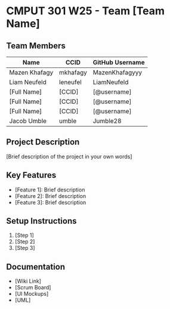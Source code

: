 # CMPUT 301 W25 - Team [Team Name]

## Team Members

| Name        | CCID   | GitHub Username |
| ----------- | ------ | --------------- |
| Mazen Khafagy | mkhafagy | MazenKhafagyyy     |
| Liam Neufeld | leneufel | LiamNeufeld     |
| [Full Name] | [CCID] | [@username]     |
| [Full Name] | [CCID] | [@username]     |
| [Full Name] | [CCID] | [@username]     |
| Jacob Umble | umble | Jumble28 |

## Project Description

[Brief description of the project in your own words]

## Key Features

- [Feature 1]: Brief description
- [Feature 2]: Brief description
- [Feature 3]: Brief description

## Setup Instructions

1. [Step 1]
2. [Step 2]
3. [Step 3]

## Documentation

- [Wiki Link]
- [Scrum Board]
- [UI Mockups]
- [UML]
